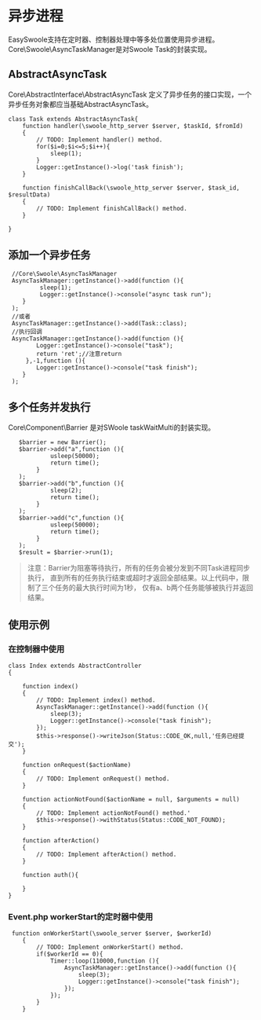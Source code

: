 # 异步进程
EasySwoole支持在定时器、控制器处理中等多处位置使用异步进程。
Core\Swoole\AsyncTaskManager是对Swoole Task的封装实现。
## AbstractAsyncTask
Core\AbstractInterface\AbstractAsyncTask 定义了异步任务的接口实现，一个异步任务对象都应当基础AbstractAsyncTask。
```
class Task extends AbstractAsyncTask{
    function handler(\swoole_http_server $server, $taskId, $fromId)
    {
        // TODO: Implement handler() method.
        for($i=0;$i<=5;$i++){
            sleep(1);
        }
        Logger::getInstance()->log('task finish');   
    }

    function finishCallBack(\swoole_http_server $server, $task_id, $resultData)
    {
        // TODO: Implement finishCallBack() method.
    }

}
```
## 添加一个异步任务
```
 //Core\Swoole\AsyncTaskManager
 AsyncTaskManager::getInstance()->add(function (){
         sleep(1);
         Logger::getInstance()->console("async task run");
    }
 );
 //或者
 AsyncTaskManager::getInstance()->add(Task::class);
 //执行回调
 AsyncTaskManager::getInstance()->add(function (){
        Logger::getInstance()->console("task");
        return 'ret';//注意return
     },-1,function (){
        Logger::getInstance()->console("task finish");
    }
 );
```
## 多个任务并发执行
Core\Component\Barrier 是对SWoole taskWaitMulti的封装实现。
```
   $barrier = new Barrier();
   $barrier->add("a",function (){
            usleep(50000);
            return time();
        }
   );
   $barrier->add("b",function (){
            sleep(2);
            return time();
        }
   );
   $barrier->add("c",function (){
            usleep(50000);
            return time();
        }
   );
   $result = $barrier->run(1);
```
> 注意：Barrier为阻塞等待执行，所有的任务会被分发到不同Task进程同步执行，
直到所有的任务执行结束或超时才返回全部结果。以上代码中，限制了三个任务的最大执行时间为1秒，
仅有a、b两个任务能够被执行并返回结果。

## 使用示例
### 在控制器中使用
```
class Index extends AbstractController
{

    function index()
    {
        // TODO: Implement index() method.
        AsyncTaskManager::getInstance()->add(function (){
            sleep(3);
            Logger::getInstance()->console("task finish");
        });
        $this->response()->writeJson(Status::CODE_OK,null,'任务已经提交');
    }

    function onRequest($actionName)
    {
        // TODO: Implement onRequest() method.
    }

    function actionNotFound($actionName = null, $arguments = null)
    {
        // TODO: Implement actionNotFound() method.'
        $this->response()->withStatus(Status::CODE_NOT_FOUND);
    }

    function afterAction()
    {
        // TODO: Implement afterAction() method.
    }

    function auth(){

    }
}
```

### Event.php workerStart的定时器中使用
```
 function onWorkerStart(\swoole_server $server, $workerId)
    {
        // TODO: Implement onWorkerStart() method.
        if($workerId == 0){
            Timer::loop(110000,function (){
                AsyncTaskManager::getInstance()->add(function (){
                    sleep(3);
                    Logger::getInstance()->console("task finish");
                });
            });
        }
    }
```

<script>
    var _hmt = _hmt || [];
    (function() {
        var hm = document.createElement("script");
        hm.src = "https://hm.baidu.com/hm.js?4c8d895ff3b25bddb6fa4185c8651cc3";
        var s = document.getElementsByTagName("script")[0];
        s.parentNode.insertBefore(hm, s);
    })();
</script>
<script>
(function(){
    var bp = document.createElement('script');
    var curProtocol = window.location.protocol.split(':')[0];
    if (curProtocol === 'https') {
        bp.src = 'https://zz.bdstatic.com/linksubmit/push.js';        
    }
    else {
        bp.src = 'http://push.zhanzhang.baidu.com/push.js';
    }
    var s = document.getElementsByTagName("script")[0];
    s.parentNode.insertBefore(bp, s);
})();
</script>




